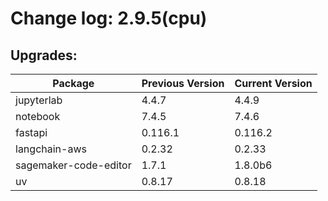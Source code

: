 # Change log: 2.9.5(cpu)

## Upgrades: 

Package | Previous Version | Current Version
---|---|---
jupyterlab|4.4.7|4.4.9
notebook|7.4.5|7.4.6
fastapi|0.116.1|0.116.2
langchain-aws|0.2.32|0.2.33
sagemaker-code-editor|1.7.1|1.8.0b6
uv|0.8.17|0.8.18
